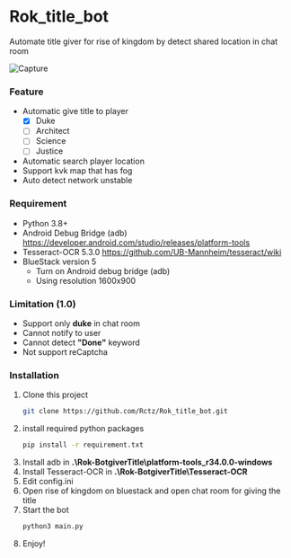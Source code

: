 # Rok_title_bot
Automate title giver for rise of kingdom by detect shared location in chat room

![Capture](https://user-images.githubusercontent.com/46108793/221357768-639f6061-c1d5-4d71-9b61-f520d085911d.jpg)


### Feature
* Automatic give title to player
  - [X] Duke
  - [ ] Architect
  - [ ] Science
  - [ ] Justice
* Automatic search player location
* Support kvk map that has fog
* Auto detect network unstable

### Requirement
* Python 3.8+
* Android Debug Bridge (adb)
    https://developer.android.com/studio/releases/platform-tools
* Tesseract-OCR 5.3.0
    https://github.com/UB-Mannheim/tesseract/wiki
* BlueStack version 5
   - Turn on Android debug bridge (adb)
   - Using resolution 1600x900

### Limitation (1.0)
* Support only **duke** in chat room
* Cannot notify to user
* Cannot detect **"Done"** keyword
* Not support reCaptcha

### Installation
1) Clone this project
    ```bash
    git clone https://github.com/Rctz/Rok_title_bot.git
    ```
2) install required python packages
    ```bash
    pip install -r requirement.txt
    ```
3) Install adb in **.\Rok-BotgiverTitle\platform-tools_r34.0.0-windows**
4) Install Tesseract-OCR in **.\Rok-BotgiverTitle\Tesseract-OCR**
5) Edit config.ini 
6) Open rise of kingdom on bluestack and open chat room for giving the title
7) Start the bot 
    ```python
    python3 main.py
    ```
8) Enjoy!
